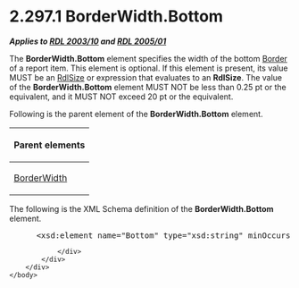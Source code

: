 <html dir="LTR" xmlns:mshelp="http://msdn.microsoft.com/mshelp" xmlns:ddue="http://ddue.schemas.microsoft.com/authoring/2003/5" xmlns:xlink="http://www.w3.org/1999/xlink" xmlns:tool="http://www.microsoft.com/tooltip">
    <head>
        <meta http-equiv="Content-Type" content="text/html; CHARSET=utf-8"></meta>
        <meta name="save" content="history"></meta>
        <title>2.297.1 BorderWidth.Bottom</title>
        <xml>
            <mshelp:toctitle title="2.297.1 BorderWidth.Bottom"></mshelp:toctitle>
            <mshelp:rltitle title="[MS-RDL]: BorderWidth.Bottom"></mshelp:rltitle>
            <mshelp:keyword index="A" term="1c6480e5-145e-4ebd-b6c2-8e5ba3e4a41a"></mshelp:keyword>
            <mshelp:attr name="DCSext.ContentType" value="open specification"></mshelp:attr>
            <mshelp:attr name="AssetID" value="1c6480e5-145e-4ebd-b6c2-8e5ba3e4a41a"></mshelp:attr>
            <mshelp:attr name="TopicType" value="kbRef"></mshelp:attr>
            <mshelp:attr name="DCSext.Title" value="[MS-RDL]: BorderWidth.Bottom" />
        </xml>
    </head>
    <body>
        <div id="header">
            <h1 class="heading">2.297.1 BorderWidth.Bottom</h1>
        </div>
        <div id="mainSection">
            <div id="mainBody">
                <div id="allHistory" class="saveHistory"></div>
                <div id="sectionSection0" class="section" name="collapseableSection">
                    

<p><b><i>Applies to </i></b><a href="a7e2ad00-07c8-4f6d-80ab-3ad55df7b233.htm"><b><i>RDL 2003/10</i></b></a><b>
<i>and </i></b><a href="3ebe2912-4958-4832-b391-cad1f5e13338.htm"><b><i>RDL 2005/01</i></b></a></p>

<p>The <b>BorderWidth.Bottom</b> element specifies the width of
the bottom <a href="39ecf39b-787f-4c80-94a9-a0eed30385be.htm">Border</a> of a
report item. This element is optional. If this element is present, its value
MUST be an <a href="b40c092e-4fe5-4f7b-a0bf-c98df1361c90.htm">RdlSize</a> or
expression that evaluates to an <b>RdlSize</b>. The value of the <b>BorderWidth.Bottom</b>
element MUST NOT be less than 0.25 pt or the equivalent, and it MUST NOT exceed
20 pt or the equivalent.</p>

<p>Following is the parent element of the <b>BorderWidth.Bottom</b>
element.</p>

<table>
 <thead>
  <tr>
   <th>
   <p>Parent elements</p>
   </th>
  </tr>
 </thead>
 <tr>
  <td>
  <p><a href="7b65617e-ebed-480c-883c-239217aeb868.htm">BorderWidth</a></p>
  </td>
 </tr>
</table>

<p>The following is the XML Schema definition of the <b>BorderWidth.Bottom</b>
element.</p>

<dl>
<dd>
<div><pre> &lt;xsd:element name=&quot;Bottom&quot; type=&quot;xsd:string&quot; minOccurs=&quot;0&quot; /&gt;
</pre></div>
</dd></dl>


                </div>
            </div>
        </div>
    </body>
</html>